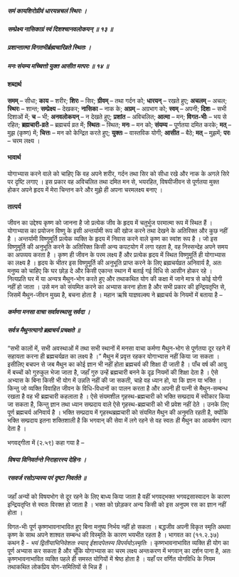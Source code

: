 ##### समं कायशिरोग्रीवं धारयन्नचलं स्थिरः ।
##### सम्प्रेक्ष्य नासिकाग्रं स्वं दिशश्चानवलोकयन् ॥ १३ ॥
##### प्रशान्तात्मा विगतभीर्ब्रह्मचारिव्रते स्थितः ।
##### मनः संयम्य मच्चित्तो युक्त आसीत मत्परः ॥ १४ ॥

#### शब्दार्थ

**समम्** – सीधा; **काय** – शरीर; **शिरः** – सिर; **ग्रीवम्** – तथा गर्दन को; **धारयन्** – रखते  हुए; **अचलम्** – अचल; **स्थिरः** – शान्त; **सम्प्रेक्ष्य** – देखकर; **नासिका** – नाक के; **अग्रम्** – अग्रभाग को; **स्वम्** – अपनी; **दिशः** – सभी दिशाओं में; **च** – भी; **अनवलोकयन्** – न देखते हुए; **प्रशांत** – अविचलित; **आत्मा** – मन; **विगत-भीः** – भय से  रहित; **ब्रह्मचारी-व्रते** – ब्रह्मचर्य व्रत में; **स्थितः** – स्थित; **मनः** – मन  को; **संयम्य** – पूर्णतया दमित करके; **मत्** – मुझ (कृष्ण) में; **चित्तः** – मन को  केन्द्रित करते हुए; **युक्तः** – वास्तविक योगी; **आसीत** – बैठे; **मत्** – मुझमें; **परः** – चरम लक्ष्य ।

#### भावार्थ

योगाभ्यास करने वाले को चाहिए कि वह अपने शरीर, गर्दन तथा सिर को सीधा रखे और नाक के अगले सिरे पर दृष्टि लगाए । इस प्रकार वह अविचलित तथा दमित मन से, भयरहित, विषयीजीवन से पूर्णतया मुक्त होकर अपने हृदय में मेरा चिन्तन करे और मुझे ही अपना चरमलक्ष्य बनाए ।

#### तात्पर्य

जीवन का उद्देश्य कृष्ण को जानना है जो प्रत्येक जीव के हृदय में चतुर्भुज परमात्मा रूप में स्थित हैं । योगाभ्यास का प्रयोजन विष्णु के इसी अन्तर्यामी रूप की खोज करने तथा देखने के अतिरिक्त और कुछ नहीं है । अन्तर्यामी विष्णुमूर्ति प्रत्येक व्यक्ति के हृदय में निवास करने वाले कृष्ण का स्वांश रूप है । जो इस विष्णुमूर्ति की अनुभूति करने के अतिरिक्त किसी अन्य कपटयोग में लगा रहता है, वह निस्सन्देह अपने समय का अपव्यय करता है । कृष्ण ही जीवन के परम लक्ष्य हैं और प्रत्येक हृदय में स्थित विष्णुमूर्ति ही योगाभ्यास का लक्ष्य है । हृदय के भीतर इस विष्णुमूर्ति की अनुभूति प्राप्त करने के लिए ब्रह्मचर्यव्रत अनिवार्य है, अतः मनुष्य को चाहिए कि घर छोड़ दे और किसी एकान्त स्थान में बताई गई विधि से आसीन होकर रहे । नित्यप्रति घर में या अन्यत्र मैथुन-भोग करते हुए और तथाकथित योग की कक्षा में जाने मात्र से कोई योगी नहीं हो जाता । उसे मन को संयमित करने का अभ्यास करना होता है और सभी प्रकार की इन्द्रियतृप्ति से, जिसमें मैथुन-जीवन मुख्य है, बचना होता है । महान ऋषि याज्ञवल्क्य ने ब्रह्मचर्य के नियमों में बताया है –

##### कर्मणा मनसा वाचा सर्वावस्थासु सर्वदा ।
##### सर्वत्र मैथुनत्यागो ब्रह्मचर्य प्रचक्षते ॥

“सभी कालों में, सभी अवस्थाओं में तथा सभी स्थानों में मनसा वाचा कर्मणा मैथुन-भोग से पूर्णतया दूर रहने में सहायता करना ही ब्रह्मचर्यव्रत का लक्ष्य है ।” मैथुन में प्रवृत्त रहकर योगाभ्यास नहीं किया जा सकता । इसीलिए बचपन से जब मैथुन का कोई ज्ञान भी नहीं होता ब्रह्मचर्य की शिक्षा दी जाती है । पाँच वर्ष की आयु में बच्चों को गुरुकुल भेजा जाता है, जहाँ गुरु उन्हें ब्रह्मचारी बनने के दृढ़ नियमों की शिक्षा देता है । ऐसे अभ्यास के बिना किसी भी योग में उन्नति नहीं की जा सकती, चाहे वह ध्यान हो, या कि ज्ञान या भक्ति । किन्तु जो व्यक्ति विवाहित जीवन के विधि-विधानों का पालन करता है और अपनी ही पत्नी से मैथुन-सम्बन्ध रखता है वह भी ब्रह्मचारी कहलाता है । ऐसे संयमशील गृहस्थ-ब्रह्मचारी को भक्ति सम्प्रदाय में स्वीकार किया जा सकता है, किन्तु ज्ञान तथा ध्यान सम्प्रदाय वाले ऐसे गृहस्थ-ब्रह्मचारी को भी प्रवेश नहीं देते । उनके लिए पूर्ण ब्रह्मचर्य अनिवार्य है । भक्ति सम्प्रदाय में गृहस्थब्रह्मचारी को संयमित मैथुन की अनुमति रहती है, क्योंकि भक्ति सम्प्रदाय इतना शक्तिशाली है कि भगवान् की सेवा में लगे रहने से वह स्वतः ही मैथुन का आकर्षण त्याग देता है ।

भगवद्गीता में (२.५९) कहा गया है –

##### विषया विनिवर्तन्ते निराहारस्य देहिनः ।
##### रसवर्ज रसोऽप्यस्य परं दृष्टा निवर्तते ॥

जहाँ अन्यों को विषयभोग से दूर रहने के लिए बाध्य किया जाता है वहीं भगवद्भक्त भगवद्रसास्वादन के कारण इन्द्रियतृप्ति से स्वतः विरक्त हो जाता है । भक्त को छोड़कर अन्य किसी को इस अनुपम रस का ज्ञान नहीं होता ।

विगत-भीः पूर्ण कृष्णभावनाभावित हुए बिना मनुष्य निर्भय नहीं हो सकता । बद्धजीव अपनी विकृत स्मृति अथवा कृष्ण के साथ अपने शाश्वत सम्बन्ध की विस्मृति के कारण भयभीत रहता है । भागवत का (११.२.३७) कथन है - *भयं द्वितीयाभिनिवेशतः स्याद् ईशादपेतस्य विपर्ययोऽस्मृतिः* । कृष्णभावनाभावित व्यक्ति ही योग का पूर्ण अभ्यास कर सकता है और चूँकि योगाभ्यास का चरम लक्ष्य अन्तःकरण में भगवान् का दर्शन पाना है, अतः कृष्णभावनाभावित व्यक्ति पहले ही समस्त योगियों में श्रेष्ठ होता है । यहाँ पर वर्णित योगविधि के नियम तथाकथित लोकप्रिय योग-समितियों से भिन्न हैं ।